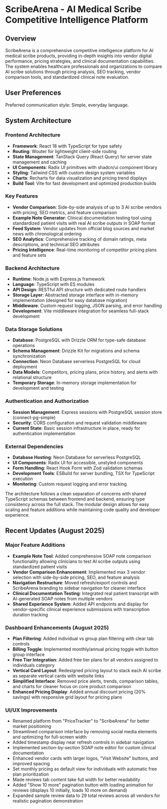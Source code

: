 # ScribeArena - AI Medical Scribe Competitive Intelligence Platform

## Overview

ScribeArena is a comprehensive competitive intelligence platform for AI medical scribe products, providing in-depth insights into vendor digital performance, pricing strategies, and clinical documentation capabilities. The system enables healthcare professionals and organizations to compare AI scribe solutions through pricing analysis, SEO tracking, vendor comparison tools, and standardized clinical note evaluation.

## User Preferences

Preferred communication style: Simple, everyday language.

## System Architecture

### Frontend Architecture
- **Framework**: React 18 with TypeScript for type safety
- **Routing**: Wouter for lightweight client-side routing
- **State Management**: TanStack Query (React Query) for server state management and caching
- **UI Components**: Radix UI primitives with shadcn/ui component library
- **Styling**: Tailwind CSS with custom design system variables
- **Charts**: Recharts for data visualization and pricing trend displays
- **Build Tool**: Vite for fast development and optimized production builds

### Key Features
- **Vendor Comparison**: Side-by-side analysis of up to 3 AI scribe vendors with pricing, SEO metrics, and feature comparison
- **Example Note Generator**: Clinical documentation testing tool using standardized patient visits with real AI scribe outputs in SOAP format
- **Feed System**: Vendor updates from official blog sources and market news with chronological ordering
- **SEO Analytics**: Comprehensive tracking of domain ratings, meta descriptions, and technical SEO attributes
- **Pricing Intelligence**: Real-time monitoring of competitor pricing plans and feature sets

### Backend Architecture
- **Runtime**: Node.js with Express.js framework
- **Language**: TypeScript with ES modules
- **API Design**: RESTful API structure with dedicated route handlers
- **Storage Layer**: Abstracted storage interface with in-memory implementation (designed for easy database migration)
- **Middleware**: Custom request logging, JSON parsing, and error handling
- **Development**: Vite middleware integration for seamless full-stack development

### Data Storage Solutions
- **Database**: PostgreSQL with Drizzle ORM for type-safe database operations
- **Schema Management**: Drizzle Kit for migrations and schema synchronization
- **Connection**: Neon Database serverless PostgreSQL for cloud deployment
- **Data Models**: Competitors, pricing plans, price history, and alerts with relational structure
- **Temporary Storage**: In-memory storage implementation for development and testing

### Authentication and Authorization
- **Session Management**: Express sessions with PostgreSQL session store (connect-pg-simple)
- **Security**: CORS configuration and request validation middleware
- **Current State**: Basic session infrastructure in place, ready for authentication implementation

### External Dependencies
- **Database Hosting**: Neon Database for serverless PostgreSQL
- **UI Components**: Radix UI for accessible, unstyled components
- **Form Handling**: React Hook Form with Zod validation schemas
- **Development Tools**: ESBuild for server bundling, TSX for TypeScript execution
- **Monitoring**: Custom request logging and error tracking

The architecture follows a clean separation of concerns with shared TypeScript schemas between frontend and backend, ensuring type consistency across the full stack. The modular design allows for easy scaling and feature additions while maintaining code quality and developer experience.

## Recent Updates (August 2025)

### Major Feature Additions
- **Example Note Tool**: Added comprehensive SOAP note comparison functionality allowing clinicians to test AI scribe outputs using standardized patient visits
- **Vendor Comparison Enhancement**: Implemented max 3 vendor selection with side-by-side pricing, SEO, and feature analysis
- **Navigation Restructure**: Moved refresh/export controls and ScribeArena branding to sidebar navigation for cleaner interface
- **Clinical Documentation Testing**: Integrated real patient transcript with AI-generated SOAP notes from multiple vendors
- **Shared Experience System**: Added API endpoints and display for vendor-specific clinical experience submissions with transcription duration tracking

### Dashboard Enhancements (August 2025)
- **Plan Filtering**: Added individual vs group plan filtering with clear tab controls
- **Billing Toggle**: Implemented monthly/annual pricing toggle with button group interface
- **Free Tier Integration**: Added free tier plans for all vendors assigned to individuals category
- **Vertical Card Layout**: Redesigned pricing layout to stack each AI scribe as separate vertical cards with website links
- **Simplified Interface**: Removed price alerts, trends, comparison tables, and charts for cleaner focus on core product comparison
- **Enhanced Pricing Display**: Added annual discount pricing (20% savings) with responsive grid layout for pricing plans

### UI/UX Improvements
- Renamed platform from "PriceTracker" to "ScribeArena" for better market positioning
- Streamlined comparison interface by removing social media elements and optimizing for full-screen width
- Added timestamp display near refresh controls in sidebar navigation
- Implemented section-by-section SOAP note editor for custom clinical documentation
- Enhanced vendor cards with larger logos, "Visit Website" buttons, and improved spacing
- Set monthly pricing as default view for individuals with automatic free plan prioritization
- Made reviews tab content take full width for better readability
- Added "Show 10 more" pagination button with loading animation for reviews (displays 10 initially, loads 10 more on demand)
- Expanded sample review data to 29 total reviews across all vendors for realistic pagination demonstration